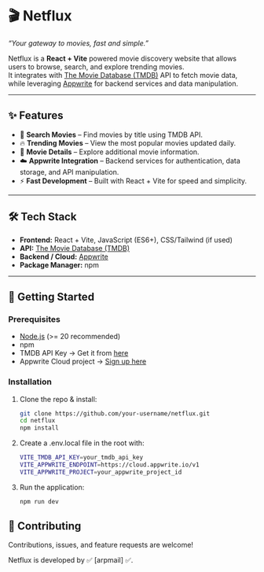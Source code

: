 # 🎬 Netflux
*“Your gateway to movies, fast and simple.”*

Netflux is a **React + Vite** powered movie discovery website that allows users to browse, search, and explore trending movies.  
It integrates with [The Movie Database (TMDB)](https://www.themoviedb.org/) API to fetch movie data, while leveraging [Appwrite](https://cloud.appwrite.io/) for backend services and data manipulation.

---

## ✨ Features
- 🔎 **Search Movies** – Find movies by title using TMDB API.
- 🔥 **Trending Movies** – View the most popular movies updated daily.
- 🎥 **Movie Details** – Explore additional movie information.
- ☁️ **Appwrite Integration** – Backend services for authentication, data storage, and API manipulation.
- ⚡ **Fast Development** – Built with React + Vite for speed and simplicity.

---

## 🛠️ Tech Stack
- **Frontend:** React + Vite, JavaScript (ES6+), CSS/Tailwind (if used)
- **API:** [The Movie Database (TMDB)](https://www.themoviedb.org/)
- **Backend / Cloud:** [Appwrite](https://cloud.appwrite.io/)
- **Package Manager:** npm

---

## 🚀 Getting Started

### Prerequisites
- [Node.js](https://nodejs.org/) (>= 20 recommended)
- npm 
- TMDB API Key → Get it from [here](https://www.themoviedb.org/settings/api)
- Appwrite Cloud project → [Sign up here](https://cloud.appwrite.io/)

### Installation

1. Clone the repo & install:
   ```bash
   git clone https://github.com/your-username/netflux.git
   cd netflux
   npm install
   
2. Create a .env.local file in the root with:
   ```bash
   VITE_TMDB_API_KEY=your_tmdb_api_key
   VITE_APPWRITE_ENDPOINT=https://cloud.appwrite.io/v1
   VITE_APPWRITE_PROJECT=your_appwrite_project_id
   
3. Run the application:
   ```bash
   npm run dev
   

## 🤝 Contributing
Contributions, issues, and feature requests are welcome!

Netflux is developed by ✅ [arpmail] ✅.
